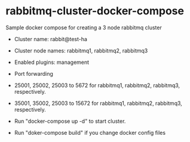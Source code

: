 # rabbitmq-cluster-docker-compose
Sample docker compose for creating a 3 node rabbitmq cluster
- Cluster name: rabbit@test-ha
- Cluster node names: rabbitmq1, rabbitmq2, rabbitmq3
- Enabled plugins: management
- Port forwarding
- 25001, 25002, 25003 to 5672 for rabbitmq1, rabbitmq2, rabbitmq3, respectively.
- 35001, 35002, 25003 to 15672  for rabbitmq1, rabbitmq2, rabbitmq3, respectively.

- Run "docker-compose up -d" to start cluster.
- Run "doker-compose build" if you change docker config files

